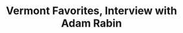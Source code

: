 ---
title: Vermont Favorites, Interview with Adam Rabin
publication: WBTV-LP
source: http://wbtvlp.creek.fm/broadcasts/1006

---